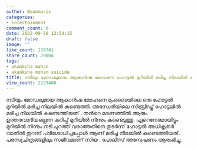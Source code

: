 ```yaml
---
author: Beaumaris
categories:
- Entertainment
comment_count: 0
date: 2022-09-30 12:54:15
draft: false
image: ''
like_count: 139741
share_count: 29004
tags:
- akanksha mohan
- akanksha mohan suicide
title: നടിയും മോഡലുമായ ആകാൻഷ മോഹനെ ഹോട്ടൽ മുറിയിൽ മരിച്ച നിലയിൽ കണ്ടെത്തി
view_count: 2229406
---
```


നടിയും മോഡലുമായ ആകാൻഷ മോഹനെ മുംബൈയിലെ ഒരു ഹോട്ടൽ മുറിയിൽ മരിച്ച നിലയിൽ കണ്ടെത്തി. അന്ധേരിയിലെ സീബ്രിഡ്ജ് ഹോട്ടലിൽ മരിച്ച നിലയിൽ കണ്ടെത്തിയത് . തന്‍റെ മരണത്തിൽ ആരും ഉത്തരവാദിയല്ലെന്ന കുറിപ്പ് മുറിയിൽ നിന്നും കണ്ടെടുത്തു. ഏറെനേരമായിട്ടും മുറിയിൽ നിന്നും നടി പുറത്ത് വരാത്തതിനെ തുടർന്ന് ഹോട്ടൽ അധികൃതർ വാതിൽ തുറന്ന് പരിശോധിച്ചപ്പോൾ ആണ് മരിച്ച നിലയിൽ കണ്ടെത്തിയത്. പരസ്യചിത്രങ്ങളിലും സജീവമാണ് സിയ . പോലീസ് അന്വേഷണം ആരംഭിച്ചു.